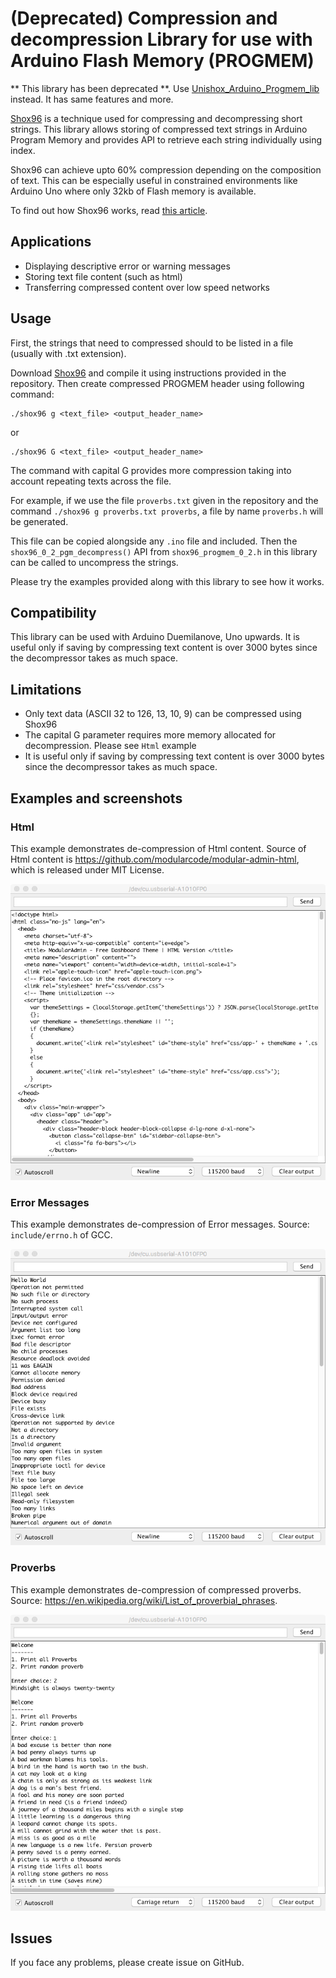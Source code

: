 # (Deprecated) Compression and decompression Library for use with Arduino Flash Memory (PROGMEM)

** This library has been deprecated **. Use [Unishox_Arduino_Progmem_lib](https://github.com/siara-cc/Unishox_Arduino_Progmem_lib) instead.  It has same features and more.

[Shox96](https://github.com/siara-cc/Shox96) is a technique used for compressing and decompressing short strings. This library allows storing of compressed text strings in Arduino Program Memory and provides API to retrieve each string individually using index.

Shox96 can achieve upto 60% compression depending on the composition of text.  This can be especially useful in constrained environments like Arduino Uno where only 32kb of Flash memory is available.

To find out how Shox96 works, read [this article](https://github.com/siara-cc/Shox96/blob/master/Shox96_Article_0_2_0.pdf?raw=true).

## Applications

- Displaying descriptive error or warning messages
- Storing text file content (such as html)
- Transferring compressed content over low speed networks

## Usage

First, the strings that need to compressed should to be listed in a file (usually with .txt extension).

Download [Shox96](https://github.com/siara-cc/Shox96) and compile it using instructions provided in the repository. Then create compressed PROGMEM header using following command:

```
./shox96 g <text_file> <output_header_name>
```

or

```
./shox96 G <text_file> <output_header_name>
```

The command with capital G provides more compression taking into account repeating texts across the file.

For example, if we use the file `proverbs.txt` given in the repository and the command `./shox96 g proverbs.txt proverbs`, a file by name `proverbs.h` will be generated.

This file can be copied alongside any `.ino` file and included.  Then the `shox96_0_2_pgm_decompress()` API from `shox96_progmem_0_2.h` in this library can be called to uncompress the strings.

Please try the examples provided along with this library to see how it works.

## Compatibility

This library can be used with Arduino Duemilanove, Uno upwards.  It is useful only if saving by compressing text content is over 3000 bytes since the decompressor takes as much space.

## Limitations

- Only text data (ASCII 32 to 126, 13, 10, 9) can be compressed using Shox96
- The capital G parameter requires more memory allocated for decompression. Please see `Html` example
- It is useful only if saving by compressing text content is over 3000 bytes since the decompressor takes as much space.

## Examples and screenshots

### Html

This example demonstrates de-compression of Html content. Source of Html content is https://github.com/modularcode/modular-admin-html, which is released under MIT License.

![](ss_html.png?raw=true)

### Error Messages

This example demonstrates de-compression of Error messages. Source: `include/errno.h` of GCC.

![](ss_err_msgs.png?raw=true)

### Proverbs

This example demonstrates de-compression of compressed proverbs. Source: https://en.wikipedia.org/wiki/List_of_proverbial_phrases.

![](ss_proverbs.png?raw=true)

## Issues

If you face any problems, please create issue on GitHub.
